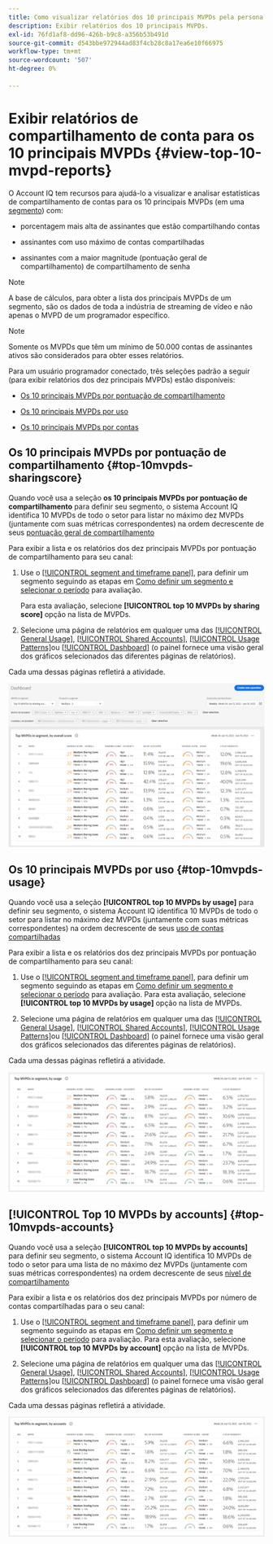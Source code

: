 ```yaml
---
title: Como visualizar relatórios dos 10 principais MVPDs pela persona do programador.
description: Exibir relatórios dos 10 principais MVPDs.
exl-id: 76fd1af8-dd96-426b-b9c8-a356b53b491d
source-git-commit: d543bbe972944ad83f4cb28c8a17ea6e10f66975
workflow-type: tm+mt
source-wordcount: '507'
ht-degree: 0%

---
```


# Exibir relatórios de compartilhamento de conta para os 10 principais MVPDs <!--and Programmers--> {#view-top-10-mvpd-reports}

O Account IQ tem recursos para ajudá-lo a visualizar e analisar estatísticas de compartilhamento de contas para os 10 principais MVPDs (em uma [segmento](/help/accountiq/product-concepts.md#segmet-def)) com:

* porcentagem mais alta de assinantes que estão compartilhando contas

* assinantes com uso máximo de contas compartilhadas

* assinantes com a maior magnitude (pontuação geral de compartilhamento) de compartilhamento de senha

>[!NOTE]
>
>A base de cálculos, para obter a lista dos principais MVPDs de um segmento, são os dados de toda a indústria de streaming de vídeo e não apenas o MVPD de um programador específico.

>[!NOTE]
>
>Somente os MVPDs que têm um mínimo de 50.000 contas de assinantes ativos são considerados para obter esses relatórios.

Para um usuário programador conectado, três seleções padrão a seguir (para exibir relatórios dos dez principais MVPDs) estão disponíveis:

* [Os 10 principais MVPDs por pontuação de compartilhamento](#top-10mvpds-sharingscore)

* [Os 10 principais MVPDs por uso](#top-10mvpds-usage)

* [Os 10 principais MVPDs por contas](#top-10mvpds-accounts)

## Os 10 principais MVPDs por pontuação de compartilhamento {#top-10mvpds-sharingscore}

Quando você usa a seleção **os 10 principais MVPDs por pontuação de compartilhamento** para definir seu segmento, o sistema Account IQ identifica 10 MVPDs de todo o setor para listar no máximo dez MVPDs (juntamente com suas métricas correspondentes) na ordem decrescente de seus [pontuação geral de compartilhamento](/help/accountiq/product-concepts.md#overall-sharing-score)

Para exibir a lista e os relatórios dos dez principais MVPDs por pontuação de compartilhamento para seu canal:

1. Use o [[!UICONTROL segment and timeframe panel]](/help/accountiq/segments-timeframe.md), para definir um segmento seguindo as etapas em [Como definir um segmento e selecionar o período](/help/accountiq/howto-select-segment-timeframe.md) para avaliação.

   Para esta avaliação, selecione **[!UICONTROL top 10 MVPDs by sharing score]** opção na lista de MVPDs.

1. Selecione uma página de relatórios em qualquer uma das [[!UICONTROL General Usage]](/help/accountiq/general-usage-reports.md), [[!UICONTROL Shared Accounts]](/help/accountiq/shared-acc-reports.md), [[!UICONTROL Usage Patterns]](/help/accountiq/usage-patterns.md)ou [[!UICONTROL Dashboard]](/help/accountiq/dashboard.md) (o painel fornece uma visão geral dos gráficos selecionados das diferentes páginas de relatórios).

Cada uma dessas páginas refletirá a atividade.

![](assets/top-ten-mvpds-overallscore.png)

## Os 10 principais MVPDs por uso {#top-10mvpds-usage}

Quando você usa a seleção **[!UICONTROL top 10 MVPDs by usage]** para definir seu segmento, o sistema Account IQ identifica 10 MVPDs de todo o setor para listar no máximo dez MVPDs (juntamente com suas métricas correspondentes) na ordem decrescente de seus [uso de contas compartilhadas](/help/accountiq/product-concepts.md)

Para exibir a lista e os relatórios dos dez principais MVPDs por pontuação de compartilhamento para seu canal:

1. Use o [[!UICONTROL segment and timeframe panel]](/help/accountiq/segments-timeframe.md), para definir um segmento seguindo as etapas em [Como definir um segmento e selecionar o período](/help/accountiq/howto-select-segment-timeframe.md) para avaliação. Para esta avaliação, selecione **[!UICONTROL top 10 MVPDs by usage]** opção na lista de MVPDs.

1. Selecione uma página de relatórios em qualquer uma das [[!UICONTROL General Usage]](/help/accountiq/general-usage-reports.md), [[!UICONTROL Shared Accounts]](/help/accountiq/shared-acc-reports.md), [[!UICONTROL Usage Patterns]](/help/accountiq/usage-patterns.md)ou [[!UICONTROL Dashboard]](/help/accountiq/dashboard.md) (o painel fornece uma visão geral dos gráficos selecionados das diferentes páginas de relatórios).

Cada uma dessas páginas refletirá a atividade.

![](assets/top-ten-mvpds-usage.png)

## [!UICONTROL Top 10 MVPDs by accounts] {#top-10mvpds-accounts}

Quando você usa a seleção **[!UICONTROL top 10 MVPDs by accounts]** para definir seu segmento, o sistema Account IQ identifica 10 MVPDs de todo o setor para uma lista de no máximo dez MVPDs (juntamente com suas métricas correspondentes) na ordem decrescente de seus [nível de compartilhamento](/help/accountiq/product-concepts.md)

Para exibir a lista e os relatórios dos dez principais MVPDs por número de contas compartilhadas para o seu canal:

1. Use o [[!UICONTROL segment and timeframe panel]](/help/accountiq/segments-timeframe.md), para definir um segmento seguindo as etapas em [Como definir um segmento e selecionar o período](/help/accountiq/howto-select-segment-timeframe.md) para avaliação. Para esta avaliação, selecione **[!UICONTROL top 10 MVPDs by account]** opção na lista de MVPDs.

1. Selecione uma página de relatórios em qualquer uma das [[!UICONTROL General Usage]](/help/accountiq/general-usage-reports.md), [[!UICONTROL Shared Accounts]](/help/accountiq/shared-acc-reports.md), [[!UICONTROL Usage Patterns]](/help/accountiq/usage-patterns.md)ou [[!UICONTROL Dashboard]](/help/accountiq/dashboard.md) (o painel fornece uma visão geral dos gráficos selecionados das diferentes páginas de relatórios).

Cada uma dessas páginas refletirá a atividade.

![](assets/top-ten-mvpds-accounts.png)
